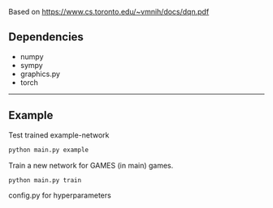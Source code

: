 Based on https://www.cs.toronto.edu/~vmnih/docs/dqn.pdf
## Dependencies
  * numpy
  * sympy
  * graphics.py
  * torch
----
## Example
Test trained example-network
```bash
python main.py example
```
Train a new network for GAMES (in main) games.
```bash
python main.py train
```
config.py for hyperparameters
